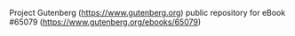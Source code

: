 Project Gutenberg (https://www.gutenberg.org) public repository for
eBook #65079 (https://www.gutenberg.org/ebooks/65079)
